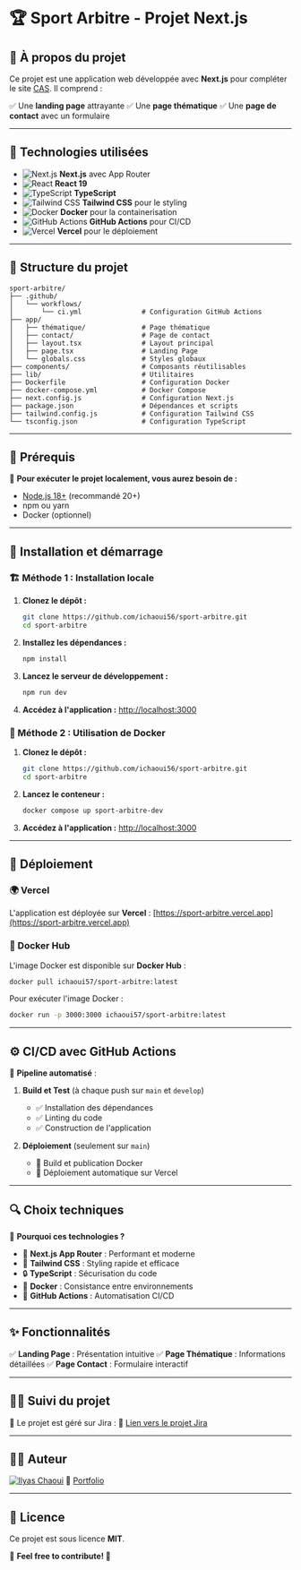 # 🏆 Sport Arbitre - Projet Next.js

## 📌 À propos du projet

Ce projet est une application web développée avec **Next.js** pour compléter le site [CAS](https://cas.org.ma/). Il comprend :

✅ Une **landing page** attrayante
✅ Une **page thématique**
✅ Une **page de contact** avec un formulaire

---

## 🚀 Technologies utilisées

- ![Next.js](https://img.shields.io/badge/Next.js-15.1.0-blue?style=flat-square) **Next.js** avec App Router
- ![React](https://img.shields.io/badge/React-19-blue?style=flat-square) **React 19**
- ![TypeScript](https://img.shields.io/badge/TypeScript-✔-blue?style=flat-square) **TypeScript**
- ![Tailwind CSS](https://img.shields.io/badge/Tailwind%20CSS-✔-blue?style=flat-square) **Tailwind CSS** pour le styling
- ![Docker](https://img.shields.io/badge/Docker-✔-blue?style=flat-square) **Docker** pour la containerisation
- ![GitHub Actions](https://img.shields.io/badge/GitHub%20Actions-✔-blue?style=flat-square) **GitHub Actions** pour CI/CD
- ![Vercel](https://img.shields.io/badge/Vercel-✔-blue?style=flat-square) **Vercel** pour le déploiement

---

## 📂 Structure du projet

```
sport-arbitre/
├── .github/
│   └── workflows/
│       └── ci.yml               # Configuration GitHub Actions
├── app/
│   ├── thématique/              # Page thématique
│   ├── contact/                 # Page de contact
│   ├── layout.tsx               # Layout principal
│   ├── page.tsx                 # Landing Page
│   └── globals.css              # Styles globaux
├── components/                  # Composants réutilisables
├── lib/                         # Utilitaires
├── Dockerfile                   # Configuration Docker
├── docker-compose.yml           # Docker Compose
├── next.config.js               # Configuration Next.js
├── package.json                 # Dépendances et scripts
├── tailwind.config.js           # Configuration Tailwind CSS
└── tsconfig.json                # Configuration TypeScript
```

---

## 🔧 Prérequis

📌 **Pour exécuter le projet localement, vous aurez besoin de :**

- [Node.js 18+](https://nodejs.org/) (recommandé 20+)
- npm ou yarn
- Docker (optionnel)

---

## 🚀 Installation et démarrage

### 🏗️ Méthode 1 : Installation locale

1. **Clonez le dépôt :**
   ```bash
   git clone https://github.com/ichaoui56/sport-arbitre.git
   cd sport-arbitre
   ```
2. **Installez les dépendances :**
   ```bash
   npm install
   ```
3. **Lancez le serveur de développement :**
   ```bash
   npm run dev
   ```
4. **Accédez à l'application :**
   [http://localhost:3000](http://localhost:3000)

### 🐳 Méthode 2 : Utilisation de Docker

1. **Clonez le dépôt :**
   ```bash
   git clone https://github.com/ichaoui56/sport-arbitre.git
   cd sport-arbitre
   ```
2. **Lancez le conteneur :**
   ```bash
   docker compose up sport-arbitre-dev
   ```
3. **Accédez à l'application :**
   [http://localhost:3000](http://localhost:3000)

---

## 🚀 Déploiement

### 🌍 Vercel

L'application est déployée sur **Vercel** :
[https://sport-arbitre.vercel.app](https://sport-arbitre.vercel.app)

### 🐳 Docker Hub

L'image Docker est disponible sur **Docker Hub** :
```bash
docker pull ichaoui57/sport-arbitre:latest
```

Pour exécuter l'image Docker :
```bash
docker run -p 3000:3000 ichaoui57/sport-arbitre:latest
```

---

## ⚙️ CI/CD avec GitHub Actions

📌 **Pipeline automatisé** :

1. **Build et Test** (à chaque push sur `main` et `develop`)
   - ✅ Installation des dépendances
   - ✅ Linting du code
   - ✅ Construction de l'application

2. **Déploiement** (seulement sur `main`)
   - 🚀 Build et publication Docker
   - 🚀 Déploiement automatique sur Vercel

---

## 🔍 Choix techniques

📌 **Pourquoi ces technologies ?**

- 🚀 **Next.js App Router** : Performant et moderne
- 🎨 **Tailwind CSS** : Styling rapide et efficace
- 🔒 **TypeScript** : Sécurisation du code
- 🐳 **Docker** : Consistance entre environnements
- 🤖 **GitHub Actions** : Automatisation CI/CD

---

## ✨ Fonctionnalités

✅ **Landing Page** : Présentation intuitive
✅ **Page Thématique** : Informations détaillées
✅ **Page Contact** : Formulaire interactif

---

## 👨‍💻 Suivi du projet

🎯 Le projet est géré sur Jira :
🔗 [Lien vers le projet Jira](https://jira.atlassian.com/jira/software/c/projects/SPA/boards/1?assignee=6144e023096e610069792b48&selectedIssue=SPA-1)

---

## 👨‍💻 Auteur

[![Ilyas Chaoui](https://img.shields.io/badge/Auteur-Ilyas%20Chaoui-blue?style=flat-square)](https://github.com/ichaoui56)
🔗 [Portfolio](https://i-chaoui.vercel.app/)

---

## 📜 Licence

Ce projet est sous licence **MIT**.

📌 **Feel free to contribute! 🚀**


